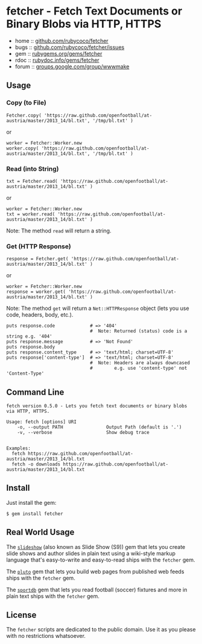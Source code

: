 # fetcher - Fetch Text Documents or Binary Blobs via HTTP, HTTPS

* home  :: [github.com/rubycoco/fetcher](https://github.com/rubycoco/fetcher)
* bugs  :: [github.com/rubycoco/fetcher/issues](https://github.com/rubycoco/fetcher/issues)
* gem   :: [rubygems.org/gems/fetcher](https://rubygems.org/gems/fetcher)
* rdoc  :: [rubydoc.info/gems/fetcher](http://rubydoc.info/gems/fetcher)
* forum :: [groups.google.com/group/wwwmake](https://groups.google.com/group/wwwmake)


## Usage

### Copy (to File)

    Fetcher.copy( 'https://raw.github.com/openfootball/at-austria/master/2013_14/bl.txt', '/tmp/bl.txt' )

or

    worker = Fetcher::Worker.new
    worker.copy( 'https://raw.github.com/openfootball/at-austria/master/2013_14/bl.txt', '/tmp/bl.txt' )


### Read (into String)

    txt = Fetcher.read( 'https://raw.github.com/openfootball/at-austria/master/2013_14/bl.txt' )

or

    worker = Fetcher::Worker.new
    txt = worker.read( 'https://raw.github.com/openfootball/at-austria/master/2013_14/bl.txt' )

Note: The method `read` will return a string.


### Get (HTTP Response)

    response = Fetcher.get( 'https://raw.github.com/openfootball/at-austria/master/2013_14/bl.txt' )

or

    worker = Fetcher::Worker.new
    response = worker.get( 'https://raw.github.com/openfootball/at-austria/master/2013_14/bl.txt' )

Note: The method `get` will return a `Net::HTTPResponse` object
(lets you use code, headers, body, etc.).

    puts response.code             # => '404'
                                   #  Note: Returned (status) code is a string e.g. '404'
    puts response.message          # => 'Not Found'
    puts response.body
    puts response.content_type     # => 'text/html; charset=UTF-8'
    puts response['content-type']  # => 'text/html; charset=UTF-8'
                                   #  Note: Headers are always downcased
                                   #        e.g. use 'content-type' not 'Content-Type'


## Command Line

```
fetch version 0.5.0 - Lets you fetch text documents or binary blobs via HTTP, HTTPS.

Usage: fetch [options] URI
    -o, --output PATH                Output Path (default is '.')
    -v, --verbose                    Show debug trace


Examples:
  fetch https://raw.github.com/openfootball/at-austria/master/2013_14/bl.txt
  fetch -o downloads https://raw.github.com/openfootball/at-austria/master/2013_14/bl.txt
```


## Install

Just install the gem:

    $ gem install fetcher


## Real World Usage

The [`slideshow`](http://slideshow-s9.github.io) (also known as Slide Show (S9)) gem
that lets you create slide shows
and author slides in plain text using a wiki-style markup language that's easy-to-write and easy-to-read
ships with the `fetcher` gem.

The [`pluto`](https://github.com/feedreader) gem that lets you build web pages
from published web feeds
ships with the `fetcher` gem.

The [`sportdb`](https://github.com/geraldb/sport.db.ruby) gem that lets you read football (soccer) fixtures
and more in plain text
ships with the `fetcher` gem.


## License

The `fetcher` scripts are dedicated to the public domain.
Use it as you please with no restrictions whatsoever.